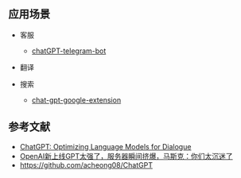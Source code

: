 ## 应用场景

- 客服

    - [chatGPT-telegram-bot](https://github.com/altryne/chatGPT-telegram-bot)

- 翻译
- 搜索

    - [chat-gpt-google-extension](https://github.com/wong2/chat-gpt-google-extension)

## 参考文献

- [ChatGPT: Optimizing Language Models for Dialogue](https://openai.com/blog/chatgpt/)
- [OpenAI新上线GPT太强了，服务器瞬间挤爆，马斯克：你们太沉迷了](https://zhuanlan.zhihu.com/p/588699297)
- https://github.com/acheong08/ChatGPT
